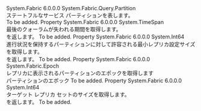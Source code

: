 <Type Name="StatefulServicePartition" FullName="System.Fabric.Query.StatefulServicePartition">
  <TypeSignature Language="C#" Value="public sealed class StatefulServicePartition : System.Fabric.Query.Partition" />
  <TypeSignature Language="ILAsm" Value=".class public auto ansi sealed beforefieldinit StatefulServicePartition extends System.Fabric.Query.Partition" />
  <TypeSignature Language="DocId" Value="T:System.Fabric.Query.StatefulServicePartition" />
  <TypeSignature Language="VB.NET" Value="Public NotInheritable Class StatefulServicePartition&#xA;Inherits Partition" />
  <TypeSignature Language="F#" Value="type StatefulServicePartition = class&#xA;    inherit Partition" />
  <AssemblyInfo>
    <AssemblyName>System.Fabric</AssemblyName>
    <AssemblyVersion>6.0.0.0</AssemblyVersion>
  </AssemblyInfo>
  <Base>
    <BaseTypeName>System.Fabric.Query.Partition</BaseTypeName>
  </Base>
  <Interfaces />
  <Docs>
    <summary>
      <para>ステートフルなサービス パーティションを表します。</para>
    </summary>
    <remarks>To be added.</remarks>
  </Docs>
  <Members>
    <Member MemberName="LastQuorumLossDuration">
      <MemberSignature Language="C#" Value="public TimeSpan LastQuorumLossDuration { get; }" />
      <MemberSignature Language="ILAsm" Value=".property instance valuetype System.TimeSpan LastQuorumLossDuration" />
      <MemberSignature Language="DocId" Value="P:System.Fabric.Query.StatefulServicePartition.LastQuorumLossDuration" />
      <MemberSignature Language="VB.NET" Value="Public ReadOnly Property LastQuorumLossDuration As TimeSpan" />
      <MemberSignature Language="F#" Value="member this.LastQuorumLossDuration : TimeSpan" Usage="System.Fabric.Query.StatefulServicePartition.LastQuorumLossDuration" />
      <MemberType>Property</MemberType>
      <AssemblyInfo>
        <AssemblyName>System.Fabric</AssemblyName>
        <AssemblyVersion>6.0.0.0</AssemblyVersion>
      </AssemblyInfo>
      <ReturnValue>
        <ReturnType>System.TimeSpan</ReturnType>
      </ReturnValue>
      <Docs>
        <summary>
          <para>最後のクォーラムが失われる期間を取得します。</para>
        </summary>
        <value>
          <para><see cref="T:System.TimeSpan" /> を返します。</para>
        </value>
        <remarks>To be added.</remarks>
      </Docs>
    </Member>
    <Member MemberName="MinReplicaSetSize">
      <MemberSignature Language="C#" Value="public long MinReplicaSetSize { get; }" />
      <MemberSignature Language="ILAsm" Value=".property instance int64 MinReplicaSetSize" />
      <MemberSignature Language="DocId" Value="P:System.Fabric.Query.StatefulServicePartition.MinReplicaSetSize" />
      <MemberSignature Language="VB.NET" Value="Public ReadOnly Property MinReplicaSetSize As Long" />
      <MemberSignature Language="F#" Value="member this.MinReplicaSetSize : int64" Usage="System.Fabric.Query.StatefulServicePartition.MinReplicaSetSize" />
      <MemberType>Property</MemberType>
      <AssemblyInfo>
        <AssemblyName>System.Fabric</AssemblyName>
        <AssemblyVersion>6.0.0.0</AssemblyVersion>
      </AssemblyInfo>
      <ReturnValue>
        <ReturnType>System.Int64</ReturnType>
      </ReturnValue>
      <Docs>
        <summary>
          <para>進行状況を保持するパーティションに対して許容される最小レプリカ設定サイズを取得します。</para>
        </summary>
        <value>
          <para><see cref="T:System.Int64" /> を返します。</para>
        </value>
        <remarks>To be added.</remarks>
      </Docs>
    </Member>
    <Member MemberName="PrimaryEpoch">
      <MemberSignature Language="C#" Value="public System.Fabric.Epoch PrimaryEpoch { get; }" />
      <MemberSignature Language="ILAsm" Value=".property instance valuetype System.Fabric.Epoch PrimaryEpoch" />
      <MemberSignature Language="DocId" Value="P:System.Fabric.Query.StatefulServicePartition.PrimaryEpoch" />
      <MemberSignature Language="VB.NET" Value="Public ReadOnly Property PrimaryEpoch As Epoch" />
      <MemberSignature Language="F#" Value="member this.PrimaryEpoch : System.Fabric.Epoch" Usage="System.Fabric.Query.StatefulServicePartition.PrimaryEpoch" />
      <MemberType>Property</MemberType>
      <AssemblyInfo>
        <AssemblyName>System.Fabric</AssemblyName>
        <AssemblyVersion>6.0.0.0</AssemblyVersion>
      </AssemblyInfo>
      <ReturnValue>
        <ReturnType>System.Fabric.Epoch</ReturnType>
      </ReturnValue>
      <Docs>
        <summary>
          <para>
            レプリカに表示されるパーティションのエポックを取得します
            </para>
        </summary>
        <value>
          <para>パーティションのエポック</para>
        </value>
        <remarks>To be added.</remarks>
      </Docs>
    </Member>
    <Member MemberName="TargetReplicaSetSize">
      <MemberSignature Language="C#" Value="public long TargetReplicaSetSize { get; }" />
      <MemberSignature Language="ILAsm" Value=".property instance int64 TargetReplicaSetSize" />
      <MemberSignature Language="DocId" Value="P:System.Fabric.Query.StatefulServicePartition.TargetReplicaSetSize" />
      <MemberSignature Language="VB.NET" Value="Public ReadOnly Property TargetReplicaSetSize As Long" />
      <MemberSignature Language="F#" Value="member this.TargetReplicaSetSize : int64" Usage="System.Fabric.Query.StatefulServicePartition.TargetReplicaSetSize" />
      <MemberType>Property</MemberType>
      <AssemblyInfo>
        <AssemblyName>System.Fabric</AssemblyName>
        <AssemblyVersion>6.0.0.0</AssemblyVersion>
      </AssemblyInfo>
      <ReturnValue>
        <ReturnType>System.Int64</ReturnType>
      </ReturnValue>
      <Docs>
        <summary>
          <para>ターゲット レプリカ セットのサイズを取得します。</para>
        </summary>
        <value>
          <para><see cref="T:System.Int64" /> を返します。</para>
        </value>
        <remarks>To be added.</remarks>
      </Docs>
    </Member>
  </Members>
</Type>